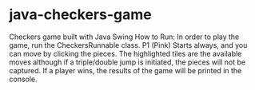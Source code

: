 # java-checkers-game
Checkers game built with Java Swing
How to Run: 
In order to play the game, run the CheckersRunnable class.
P1 (Pink) Starts always, and you can move by clicking the pieces. 
The highlighted tiles are the available moves although if a triple/double jump is initiated, 
the pieces will not be captured. 
If a player wins, the results of the game will be printed in the console. 
